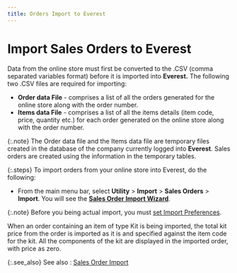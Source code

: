 ```yaml
---
title: Orders Import to Everest
---
```


# Import Sales Orders to Everest


Data from the online store must first be converted to the .CSV (comma  separated variables format) before it is imported into **Everest.** The following two .CSV files are required for importing:

- **Order 
 data File** - comprises a list of all the orders generated for the  online store along with the order number.
- **Items 
 data File** - comprises a list of all the items details (item code,  price, quantity etc.) for each order generated on the online store along  with the order number.



{:.note}
The Order data file and the Items data file  are temporary files created in the database of the company currently logged  into **Everest**. Sales orders are  created using the information in the temporary tables.


{:.steps}
To import orders from your online store into  Everest, do the following:

- From the main  menu bar, select **Utility** >  **Import** > **Sales 
 Orders** > **Import**. You  will see the [**Sales Order Import Wizard**]({{site.utl_baseurl}}/db-utils/so-import/wizard/orders_import_to_everest_profile_yahoo_import_utility_content.html).



{:.note}
Before you being actual import, you must [set Import  Preferences]({{site.utl_baseurl}}/db-utils/so-import/set-prefs/set_import_preferences_yahoo_import_utility_content.html).


When an order containing an item of type Kit  is being imported, the total kit price from the order is imported as it  is and specified against the item code for the kit. All the components  of the kit are displayed in the imported order, with price as zero.


{:.see_also}
See also
: [Sales  Order Import]({{site.utl_baseurl}}/db-utils/so-import/yahoo_import_utility_content.html)
